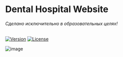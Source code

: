 # Dental Hospital Website

###### Сделано исключительно в образовательных целях!

[![Version](https://img.shields.io/badge/plaform-Windows-green)](https://www.microsoft.com/en-us/windows)
[![License](https://img.shields.io/badge/License-Apache%202.0-blue.svg)](https://opensource.org/licenses/Apache-2.0)  


![image](https://github.com/RuslanAl1mov/DentalHospital_website/blob/master/website_screenshot.png?raw=true)

